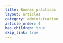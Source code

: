 ```yaml
---
title: Buenas prácticas
layout: articles
category: administration
article_order: 4
has_children: true
skip_link: true
---
```

